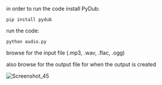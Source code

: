 in order to run the code install PyDub:

    pip install pydub

run the code:

    python audio.py

browse for the input file (.mp3, .wav, .flac, .ogg)

also browse for the output file for when the output is created

![Screenshot_45](https://github.com/user-attachments/assets/0b6e6b60-cc1d-4c59-9ebb-2f33c960f889)
